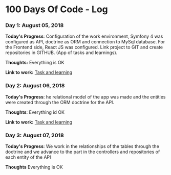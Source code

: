 # 100 Days Of Code - Log

### Day 1: August 05, 2018

**Today's Progress**: Configuration of the work environment, Symfony 4 was configured as API, doctrine as ORM and connection to MySql database.
                      For the Frontend side, React JS was configured.
                      Link project to GIT and create repositories in GITHUB.
                      (App of tasks and learnings).

**Thoughts:** Everything is OK

**Link to work:** [Task and learning]()

### Day 2: August 06, 2018

**Today's Progress**: he relational model of the app was made and the entities were created through the ORM doctrine for the API.

**Thoughts**: Everything id OK

**Link to work:** [Task and learning]()


### Day 3: August 07, 2018

**Today's Progress**: We work in the relationships of the tables through the doctrine and we advance to the part in the controllers and repositories of each entity of the API

**Thoughts** Everything is OK